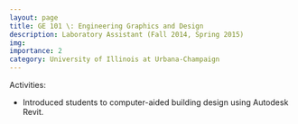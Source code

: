 ```yaml
---
layout: page
title: GE 101 \: Engineering Graphics and Design
description: Laboratory Assistant (Fall 2014, Spring 2015)
img: 
importance: 2
category: University of Illinois at Urbana-Champaign
---
```


<p>
Activities:
<ul style="list-style-type:disc;">
<li>	
	Introduced students to computer-aided building design using Autodesk Revit.
</li>
</ul>
</p>